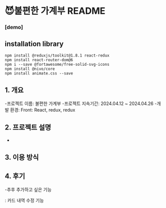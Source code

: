 # 😈불편한 가계부 README
### [demo]

## installation library
    npm install @reduxjs/toolkit@1.8.1 react-redux
    npm install react-router-dom@6
    npm i --save @fortawesome/free-solid-svg-icons
    npm install @nivo/core
    npm install animate.css --save

## 1. 개요
-프로젝트 이름: 불편한 가계부
-프로젝트 지속기간: 2024.04.12 ~ 2024.04.26
-개발 환경: Front: React, redux, redux

## 2. 프로젝트 설명
-
## 3. 이용 방식

## 4. 후기
-추후 추가하고 싶은 기능

: 카드 내역 수정 기능

